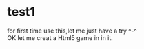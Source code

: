 # test1
for first time use this,let me just have a try ^-^
<br/>
OK let me creat a Html5 game in in it.
